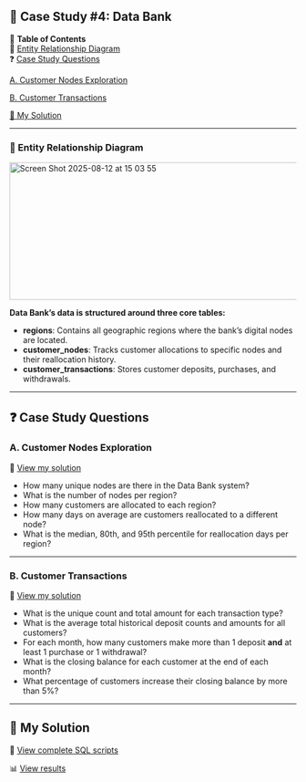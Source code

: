## 🏦 Case Study #4: Data Bank  

📕 **Table of Contents**  
🔐 [Entity Relationship Diagram](#-entity-relationship-diagram)  
❓ [Case Study Questions](#-Case-Study-Questions)

[A. Customer Nodes Exploration](#-A-Customer-Nodes-Exploration)

[B. Customer Transactions](#-B-Customer-Transactions) 

[🚀 My Solution](#-My_Solution)

---

### 🔐 Entity Relationship Diagram  
<img width="703" height="241" alt="Screen Shot 2025-08-12 at 15 03 55" src="https://github.com/user-attachments/assets/aa7ac445-5353-43f0-85e0-5a60c521fb16" />


**Data Bank’s data is structured around three core tables:**  

- **regions**: Contains all geographic regions where the bank’s digital nodes are located.  
- **customer_nodes**: Tracks customer allocations to specific nodes and their reallocation history.  
- **customer_transactions**: Stores customer deposits, purchases, and withdrawals.  

---

## ❓ Case Study Questions  

### A. Customer Nodes Exploration  
📄 [View my solution](https://github.com/QuyenNguyen0611/8-Week-SQL-Challenge/blob/main/Case%20study%204%20-%20Data%20Bank/Solution/A.%20Customer%20Nodes%20Exploration.md)

- How many unique nodes are there in the Data Bank system?  
- What is the number of nodes per region?  
- How many customers are allocated to each region?  
- How many days on average are customers reallocated to a different node?  
- What is the median, 80th, and 95th percentile for reallocation days per region?  

---

### B. Customer Transactions  
📄 [View my solution](https://github.com/QuyenNguyen0611/8-Week-SQL-Challenge/blob/main/Case%20study%204%20-%20Data%20Bank/Solution/B.%20Customer%20Transactions.md)

- What is the unique count and total amount for each transaction type?  
- What is the average total historical deposit counts and amounts for all customers?  
- For each month, how many customers make more than 1 deposit **and** at least 1 purchase or 1 withdrawal?  
- What is the closing balance for each customer at the end of each month?  
- What percentage of customers increase their closing balance by more than 5%?  

---

## 🚀 My Solution  
📜 [View complete SQL scripts](https://github.com/QuyenNguyen0611/8-Week-SQL-Challenge/tree/main/Case%20study%204%20-%20Data%20Bank/Syntax)

📊 [View results](https://github.com/QuyenNguyen0611/8-Week-SQL-Challenge/tree/main/Case%20study%204%20-%20Data%20Bank/Solution)
